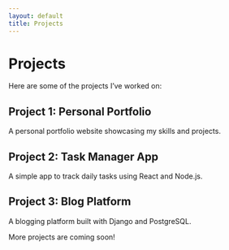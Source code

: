 ```yaml
---
layout: default
title: Projects
---
```


# Projects

Here are some of the projects I’ve worked on:

## Project 1: Personal Portfolio
A personal portfolio website showcasing my skills and projects.

## Project 2: Task Manager App
A simple app to track daily tasks using React and Node.js.

## Project 3: Blog Platform
A blogging platform built with Django and PostgreSQL.

More projects are coming soon!
